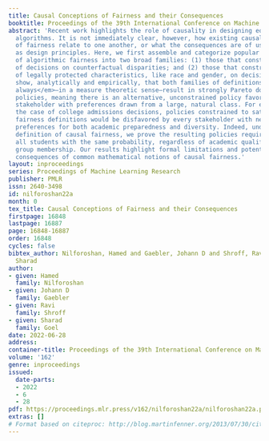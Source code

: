 ```yaml
---
title: Causal Conceptions of Fairness and their Consequences
booktitle: Proceedings of the 39th International Conference on Machine Learning
abstract: 'Recent work highlights the role of causality in designing equitable decision-making
  algorithms. It is not immediately clear, however, how existing causal conceptions
  of fairness relate to one another, or what the consequences are of using these definitions
  as design principles. Here, we first assemble and categorize popular causal definitions
  of algorithmic fairness into two broad families: (1) those that constrain the effects
  of decisions on counterfactual disparities; and (2) those that constrain the effects
  of legally protected characteristics, like race and gender, on decisions. We then
  show, analytically and empirically, that both families of definitions <em>almost
  always</em>—in a measure theoretic sense—result in strongly Pareto dominated decision
  policies, meaning there is an alternative, unconstrained policy favored by every
  stakeholder with preferences drawn from a large, natural class. For example, in
  the case of college admissions decisions, policies constrained to satisfy causal
  fairness definitions would be disfavored by every stakeholder with neutral or positive
  preferences for both academic preparedness and diversity. Indeed, under a prominent
  definition of causal fairness, we prove the resulting policies require admitting
  all students with the same probability, regardless of academic qualifications or
  group membership. Our results highlight formal limitations and potential adverse
  consequences of common mathematical notions of causal fairness.'
layout: inproceedings
series: Proceedings of Machine Learning Research
publisher: PMLR
issn: 2640-3498
id: nilforoshan22a
month: 0
tex_title: Causal Conceptions of Fairness and their Consequences
firstpage: 16848
lastpage: 16887
page: 16848-16887
order: 16848
cycles: false
bibtex_author: Nilforoshan, Hamed and Gaebler, Johann D and Shroff, Ravi and Goel,
  Sharad
author:
- given: Hamed
  family: Nilforoshan
- given: Johann D
  family: Gaebler
- given: Ravi
  family: Shroff
- given: Sharad
  family: Goel
date: 2022-06-28
address:
container-title: Proceedings of the 39th International Conference on Machine Learning
volume: '162'
genre: inproceedings
issued:
  date-parts:
  - 2022
  - 6
  - 28
pdf: https://proceedings.mlr.press/v162/nilforoshan22a/nilforoshan22a.pdf
extras: []
# Format based on citeproc: http://blog.martinfenner.org/2013/07/30/citeproc-yaml-for-bibliographies/
---
```

